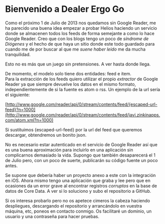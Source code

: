 # Bienvenido a Dealer Ergo Go

Como el próximo 1 de Julio de 2013 nos quedamos sin Google Reader, me ha parecido una buena idea empezar a probar Helios haciendo un servicio donde se almacenen todos los feeds de forma semejante a como lo hace Google Reader. Creo que con los blogs tengo un poco de _síndrome de Diógenes_ y el hecho de que haya un sitio donde este todo guardado para cuando me de por buscar al que me _suene haber leido_ me da mucha tranquilidad.

Esto no es más que un juego sin pretensiones. A ver hasta donde llega.

De momento, el modelo solo tiene dos entidades: feed e item.      
Para la extracción de los feeds quiero utilizar el propio _extractor_ de Google Reader ya que siempre devuelve los datos en el mismo formato, independientemente de si la fuente es atom o rss. Un ejemplo de la url sería el siguiente:

[http://www.google.com/reader/api/0/stream/contents/feed/{escaped-url-feed}?n=1000](http://www.google.com/reader/api/0/stream/contents/feed/javi.zinkinapps.com/atom.xml?n=1000)

Si sustituimos {escaped-url-feed} por la url del feed que queremos descargar, obtendremos un bonito json.

No es necesario estar autenticado en el servicio de Google Reader así que es una buena aproximación para incluirlo en una aplicación sin complicarnos demasiado la vida. Supongo que también desaparecerá el 1 de Julio pero, con un poco de suerte, publicarán su código fuente un poco antes. </tururu>

Se supone que debería haber un proyecto anexo a este con la integración en iOS. Ahora mismo tengo una aplicación que graba y lee pero que en ocasiones da un error grave al encontrar registros _corruptos_ en la base de datos de Core Data. A ver si lo soluciono y subo el repositorio a GitHub.

Si os interesa probarlo pero no os apetece cimeros la cabeza haciendo despliegues, descargando el repositorio y arrancándolo en vuestra máquina, etc, poneos en contacto conmigo. Os facilitaré un dominio, un usuario y una contraseña para hacer pruebas.
